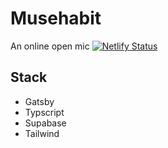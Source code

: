 # Musehabit

An online open mic
[![Netlify Status](https://api.netlify.com/api/v1/badges/e312a259-957c-45cc-be53-4eea587ac7ae/deploy-status)](https://app.netlify.com/sites/musehabit/deploys)

## Stack

- Gatsby
- Typscript
- Supabase
- Tailwind
